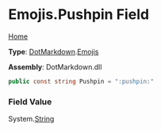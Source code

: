 # Emojis\.Pushpin Field

[Home](../../../README.md)

**Type**: [DotMarkdown](../../README.md)\.[Emojis](../README.md)

**Assembly**: DotMarkdown\.dll

```csharp
public const string Pushpin = ":pushpin:"
```

### Field Value

System\.[String](https://docs.microsoft.com/en-us/dotnet/api/system.string)